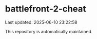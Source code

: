 # battlefront-2-cheat

Last updated: 2025-06-10 23:22:58

This repository is automatically maintained.
